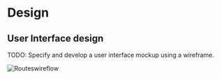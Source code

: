 # Design

## User Interface design
TODO: Specify and develop a user interface mockup using a wireframe.

![Routeswireflow](https://github.com/user-attachments/assets/360e74e4-db27-43d8-ac45-486c5f6cf3f5)
